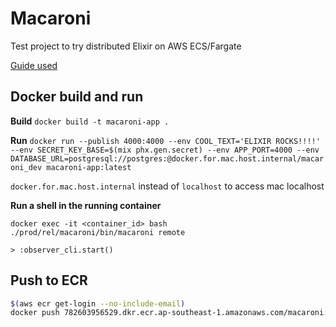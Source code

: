 # Macaroni

Test project to try distributed Elixir on AWS ECS/Fargate

[Guide used](https://akoutmos.com/post/multipart-docker-and-elixir-1.9-releases/)

## Docker build and run

**Build**
`docker build -t macaroni-app .`

**Run**
`docker run --publish 4000:4000 --env COOL_TEXT='ELIXIR ROCKS!!!!' --env SECRET_KEY_BASE=$(mix phx.gen.secret) --env APP_PORT=4000 --env DATABASE_URL=postgresql://postgres:@docker.for.mac.host.internal/macaroni_dev macaroni-app:latest`

`docker.for.mac.host.internal` instead of `localhost` to access mac localhost

**Run a shell in the running container**
```
docker exec -it <container_id> bash
./prod/rel/macaroni/bin/macaroni remote

> :observer_cli.start()
```

## Push to ECR

```sh
$(aws ecr get-login --no-include-email)
docker push 782603956529.dkr.ecr.ap-southeast-1.amazonaws.com/macaroni:latest
```
